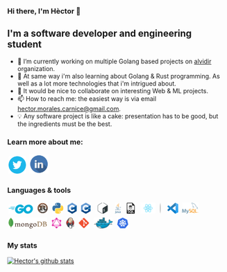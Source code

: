 ### Hi there, I'm Hèctor 👋

## I'm a software developer and engineering student

- 🔭 I’m currently working on multiple Golang based projects on [alvidir](https://github.com/alvidir) organization.
- 🌱 At same way i'm also learning about Golang & Rust programming. As well as a lot more technologies that i'm intrigued about. 
- 👯 It would be nice to collaborate on interesting Web & ML projects.
- 📫 How to reach me: the easiest way is via email <hector.morales.carnice@gmail.com>.
- :bulb: Any software project is like a cake: presentation has to be good, but the ingredients must be the best.


### Learn more about me:

[<img alt="Hèctor's Twitter" src="https://raw.githubusercontent.com/HectorMRC/HectorMRC/master/img/twitter.webp" height="40" style="padding: 2.5px"/>](https://twitter.com/ranyufo)
[<img alt="Hèctor's Linkedin" src="https://raw.githubusercontent.com/HectorMRC/HectorMRC/master/img/linkedin.png" height="44" style="padding: 2.5px"/>](https://linkedin.com/in/hectormrc/)

### Languages & tools

[<img alt="Golang" src="https://raw.githubusercontent.com/HectorMRC/HectorMRC/master/img/golang.png" height="21" style="margin: 3px"/>](https://golang.org/)
[<img alt="Rust" src="https://raw.githubusercontent.com/HectorMRC/HectorMRC/master/img/rust.png" height="25" style="margin: 3px"/>](https://www.rust-lang.org/)
[<img alt="Python" src="https://raw.githubusercontent.com/HectorMRC/HectorMRC/master/img/python.png" height="25" style="margin: 3px"/>](https://www.python.org/)
[<img alt="C" src="https://raw.githubusercontent.com/HectorMRC/HectorMRC/master/img/c.png" height="25" style="margin: 3px"/>]()
[<img alt="C++" src="https://raw.githubusercontent.com/HectorMRC/HectorMRC/master/img/cpp.png" height="25" style="margin: 3px"/>](https://www.cplusplus.com/)
[<img alt="Bash" src="https://raw.githubusercontent.com/HectorMRC/HectorMRC/master/img/bash.png" height="25" style="margin: 3px"/>](https://devhints.io/bash)
[<img alt="Java" src="https://raw.githubusercontent.com/HectorMRC/HectorMRC/master/img/java.png" height="25" style="margin: 3px"/>](https://java.com/)
[<img alt="SQL" src="https://raw.githubusercontent.com/HectorMRC/HectorMRC/master/img/sql.png" height="25" style="margin: 3px"/>]()
[<img alt="React" src="https://raw.githubusercontent.com/HectorMRC/HectorMRC/master/img/react.png" height="25" style="margin: 3px"/>](https://reactjs.org/)
[<img src="https://raw.githubusercontent.com/HectorMRC/HectorMRC/master/img/separator.png" height="25" style="margin: 3px; padding-right: 5px"/>]()
[<img alt="Visual Studio Code" src="https://raw.githubusercontent.com/HectorMRC/HectorMRC/master/img/vscode.png" height="25" style="margin: 3px"/>](https://code.visualstudio.com/)
[<img alt="MySql" src="https://raw.githubusercontent.com/HectorMRC/HectorMRC/master/img/mysql.png" height="25" style="margin: 3px"/>](https://www.mysql.com/)
[<img alt="MongoDB" src="https://raw.githubusercontent.com/HectorMRC/HectorMRC/master/img/mongodb.png" height="25" style="margin: 3px"/>](https://www.mongodb.com/cloud/atlas)
[<img alt="MongoDB" src="https://raw.githubusercontent.com/HectorMRC/HectorMRC/master/img/graphql.png" height="25" style="margin: 3px"/>](https://graphql.org/)
[<img alt="Jenkins" src="https://raw.githubusercontent.com/HectorMRC/HectorMRC/master/img/jenkins.png" height="25" style="margin: 3px"/>](https://www.jenkins.io/)
[<img alt="Git" src="https://raw.githubusercontent.com/HectorMRC/HectorMRC/master/img/git.png" height="25" style="margin: 3px"/>](https://rogerdudler.github.io/git-guide/)
[<img alt="Docker" src="https://raw.githubusercontent.com/HectorMRC/HectorMRC/master/img/docker.png" height="25" style="margin: 3px"/>](https://www.docker.com/)
[<img alt="K8S" src="https://raw.githubusercontent.com/HectorMRC/HectorMRC/master/img/k8s.png" height="25" style="margin: 3px"/>](https://kubernetes.io/)

### My stats

[![Hector's github stats](https://github-readme-stats.vercel.app/api?username=HectorMRC&theme=dracula)](https://github.com/anuraghazra/github-readme-stats)
